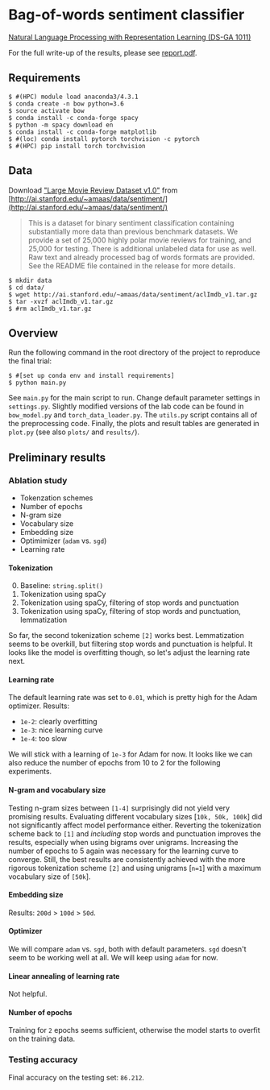 # Bag-of-words sentiment classifier

[Natural Language Processing with Representation Learning (DS-GA 1011)](https://docs.google.com/document/d/1o0TTWocbkqPa9qsTCXnEFXf3NZzwZLLLSw7SSZmNla8/edit#)

For the full write-up of the results, please see [report.pdf](https://github.com/melanietosik/bow-sentiment-classifier/blob/master/report.pdf).

## Requirements

```
$ #(HPC) module load anaconda3/4.3.1
$ conda create -n bow python=3.6
$ source activate bow
$ conda install -c conda-forge spacy
$ python -m spacy download en
$ conda install -c conda-forge matplotlib
$ #(loc) conda install pytorch torchvision -c pytorch
$ #(HPC) pip install torch torchvision
```

## Data

Download ["Large Movie Review Dataset v1.0"](http://ai.stanford.edu/~amaas/data/sentiment/aclImdb_v1.tar.gz) from [http://ai.stanford.edu/~amaas/data/sentiment/](http://ai.stanford.edu/~amaas/data/sentiment/)

> This is a dataset for binary sentiment classification containing substantially more data than previous benchmark datasets. We provide a set of 25,000 highly polar movie reviews for training, and 25,000 for testing. There is additional unlabeled data for use as well. Raw text and already processed bag of words formats are provided. See the README file contained in the release for more details.

```
$ mkdir data
$ cd data/
$ wget http://ai.stanford.edu/~amaas/data/sentiment/aclImdb_v1.tar.gz
$ tar -xvzf aclImdb_v1.tar.gz
$ #rm aclImdb_v1.tar.gz
```

## Overview

Run the following command in the root directory of the project to reproduce the final trial:

```
$ #[set up conda env and install requirements]
$ python main.py
```

See `main.py` for the main script to run. Change default parameter settings in `settings.py`. Slightly modified versions of the lab code can be found in `bow_model.py` and `torch_data_loader.py`. The `utils.py` script contains all of the preprocessing code. Finally, the plots and result tables are generated in `plot.py` (see also `plots/` and `results/`).

## Preliminary results

### Ablation study

- Tokenzation schemes
- Number of epochs
- N-gram size
- Vocabulary size
- Embedding size
- Optimimizer (`adam` vs. `sgd`)
- Learning rate

#### Tokenization

0. Baseline: `string.split()`
1. Tokenization using spaCy
2. Tokenization using spaCy, filtering of stop words and punctuation
3. Tokenization using spaCy, filtering of stop words and punctuation, lemmatization

So far, the second tokenization scheme `[2]` works best. Lemmatization seems to be overkill, but filtering stop words and punctuation is helpful. It looks like the model is overfitting though, so let's adjust the learning rate next.

####  Learning rate

The default learning rate was set to `0.01`, which is pretty high for the Adam optimizer. Results:
	
- `1e-2`: clearly overfitting
- `1e-3`: nice learning curve
- `1e-4`: too slow

We will stick with a learning of `1e-3` for Adam for now. It looks like we can also reduce the number of epochs from 10 to 2 for the following experiments.

####  N-gram and vocabulary size

Testing n-gram sizes between `[1-4]` surprisingly did not yield very promising results. Evaluating different vocabulary sizes [`10k, 50k, 100k`] did not significantly affect model performance either. Reverting the tokenization scheme back to `[1]` and _including_ stop words and punctuation improves the results, especially when using bigrams over unigrams. Increasing the number of epochs to 5 again was necessary for the learning curve to converge. Still, the best results are consistently achieved with the more rigorous tokenization scheme `[2]` and using unigrams [`n=1`] with a maximum vocabulary size of `[50k`].

#### Embedding size

Results: `200d` > `100d` > `50d`.

#### Optimizer

We will compare `adam` vs. `sgd`, both with default parameters. `sgd` doesn't seem to be working well at all. We will keep using `adam` for now.

#### Linear annealing of learning rate

Not helpful.

#### Number of epochs

Training for `2` epochs seems sufficient, otherwise the model starts to overfit on the training data.

### Testing accuracy

Final accuracy on the testing set: `86.212`.
